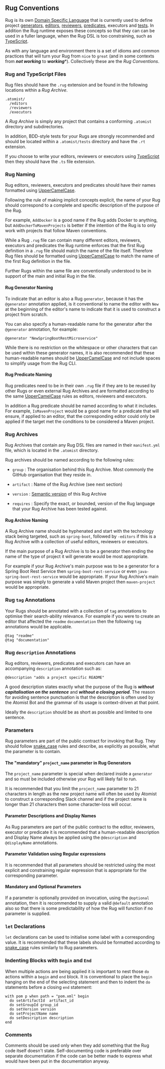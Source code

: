 ## Rug Conventions

Rug is its own [Domain Specific Language](https://en.wikipedia.org/wiki/Domain-specific_language) that is currently used to define project [generators](rug-generators.md), [editors](rug-editors.md), [reviewers](rug-reviewers.md), [predicates](rug-predicates.md), executors and [tests](rug-tests.md). In addition the Rug runtime exposes these concepts so that they can can be used in a fuller language, when the Rug DSL is too constraining, such as [TypeScript](https://www.typescriptlang.org/).

As with any language and environment there is a set of idioms and common practices that will turn your Rug from `nice` to `great` (and in some contexts from ***not working*** to ***working****). Collectively these are the _Rug Conventions_.

### Rug and TypeScript Files

Rug files should have the `.rug` extension and be found in the following locations within a _Rug Archive_.

```
.atomist/
  /editors
  /reviewers
  /executors
```

A _Rug Archive_ is simply any project that contains a conforming `.atomist` directory and subdirectories.

In addition, BDD-style tests for your Rugs are strongly recommended and should be located within a `.atomist/tests` directory and have the `.rt` extension.

If you choose to write your editors, reviewers or executors using [TypeScript](https://www.typescriptlang.org/) then they should have the `.ts` file extension.

### Rug Naming

Rug editors, reviewers, executors and predicates should have their names formatted using [UpperCamelCase](http://wiki.c2.com/?UpperCamelCase).

Following the rule of making implicit concepts explicit, the name of your Rug should correspond to a complete and specific description of the purpose of the Rug.

For example, `AddDocker` is a good name if the Rug adds Docker to anything, but `AddDockerToMavenProjects` is better if the intention of the Rug is to only work with projects that follow Maven conventions.

While a Rug `.rug` file can contain many different editors, reviewers, executors and predicates the Rug runtime enforces that the first Rug definition in a `.rug` file should match the name of the file itself. Therefore Rug files should be formatted using [UpperCamelCase](http://wiki.c2.com/?UpperCamelCase) to match the name of the first Rug definition in the file.

Further Rugs within the same file are conventionally understood to be in support of the main and initial Rug in the file.

#### Rug Generator Naming

To indicate that an editor is also a Rug `generator`, because it has the `@generator` annotation applied, is it conventional to name the editor with `New` at the beginning of the editor's name to indicate that it is used to construct a project from scratch.

You can also specify a human-readable name for the generator after the `@generator` annotation, for example:

```
@generator "NewSpringBootRestMicroservice"
```

While there is no restriction on the whitespace or other characters that can be used within these generator names, it is also recommended that these human-readable names should be [UpperCamelCase](http://wiki.c2.com/?UpperCamelCase) and not include spaces to simplify usage from the Rug CLI.

#### Rug Predicate Naming

Rug predicates need to be in their own `.rug` file if they are to be reused by other Rugs or even external Rug Archives and are formatted according to the same [UpperCamelCase](http://wiki.c2.com/?UpperCamelCase) rules as editors, reviewers and executors.

In addition a Rug predicate should be named according to what it includes. For example, `IsMavenProject` would be a good name for a predicate that will ensure, if applied to an editor, that the corresponding editor could only be applied if the target met the conditions to be considered a Maven project.

### Rug Archives

Rug Archives that contain any Rug DSL files are named in their `manifest.yml` file, which is located in the `.atomist` directory.

Rug archives should be named according to the following rules:

* `group` : The organisation behind this Rug Archive. Most commonly the GitHub organisation that they reside in.

* `artifact` : Name of the Rug Archive (see next section)

* `version` : [Semantic version](http://semver.org/) of this Rug Archive

* `requires` : Specify the exact, or bounded, version of the Rug language that your Rug Archive has been tested against.

#### Rug Archive Naming

A Rug Archive name should be hyphenated and start with the technology stack being targeted, such as `spring-boot`, followed by `-editors` if this is a Rug Archive with a collection of useful editors, reviewers or executors.

If the main purpose of a Rug Archive is to be a generator then ending the name of the type of project it will generate would be most appropriate.

For example if your Rug Archive's main purpose was to be a generator for a Spring Boot Rest Service then `spring-boot-rest-service` or even `java-spring-boot-rest-service` would be appropriate. If your Rug Archive's main purpose was simply to generate a valid Maven project then `maven-project` would be appropriate.


### Rug `tag` Annotations

Your Rugs should be annotated with a collection of `tag` annotations to optimise their search-ability relevance. For example if you were to create an editor that affected the `readme` `documentation` then the following `tag` annotations would be applicable.

```
@tag "readme"
@tag "documentation"
```

### Rug `description` Annotations

Rug editors, reviewers, predicates and executors can have an accompanying `description` annotation such as:

```
@description "adds a project specific README"
```

A good description states exactly what the purpose of the Rug is ***without capitalisation on the sentence*** and ***without a closing period***. The reason for avoiding sentence punctuation is that the description is often used by the Atomist Bot and the grammar of its usage is context-driven at that point.

Ideally the `description` should be as short as possible and limited to one sentence.

### Parameters

Rug parameters are part of the public contract for invoking that Rug. They should follow [snake_case](https://en.wikipedia.org/wiki/Snake_case) rules and describe, as explicitly as possible, what the parameter is to contain.

#### The "mandatory" `project_name` parameter in Rug Generators

The `project_name` parameter is special when declared inside a `generator` and so must be included otherwise your Rug will likely fail to run.

It is recommended that you limit the `project_name` parameter to 21 characters in length as the new project name will often be used by Atomist to construct a corresponding Slack channel and if the project name is longer than 21 characters then some character-loss will occur.

#### Parameter Descriptions and Display Names

As Rug parameters are part of the public contract to the editor, reviewers, executor or predicate it is recommended that a human-readable description and Display Name always be applied using the `@description` and `@displayName` annotations.

#### Parameter Validation using Regular expressions

It is recommended that all parameters should be restricted using the most explicit and constraining regular expression that is appropriate for the corresponding parameter.

#### Mandatory and Optional Parameters

If a parameter is optionally provided on invocation, using the `@optional` annotation, then it is recommended to supply a valid `@default` annotation also so that there is some predictability of how the Rug will function if no parameter is supplied.

### `let` Declarations

`let` declarations can be used to initialise some label with a corresponding value. It is recommended that these labels should be formatted according to [snake_case](https://en.wikipedia.org/wiki/Snake_case) rules similarly to Rug parameters.

### Indenting Blocks with `Begin` and `End`

When multiple actions are being applied it is important to nest those `do` actions within a `begin` and `end` block. It is conventional to place the `begin` hanging on the end of the selecting statement and then to indent the `do` statements before a closing `end` statement:

```
with pom p when path = "pom.xml" begin
  do setArtifactId  artifact_id
  do setGroupId group_id
  do setVersion version
  do setProjectName name
  do setDescription description
end
```

### Comments

Comments should be used only when they add something that the Rug code itself doesn't state. Self-documenting code is preferable over separate documentation if the code can be better made to express what would have been put in the documentation anyway.
